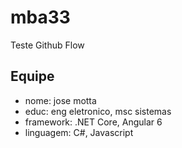 # mba33
Teste Github Flow

## Equipe

- nome: jose motta  
- educ: eng eletronico, msc sistemas
- framework: .NET Core, Angular 6
- linguagem: C#, Javascript
